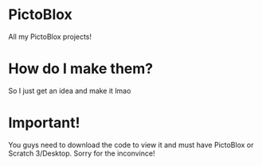 # PictoBlox
All my PictoBlox projects!

# How do I make them?
So I just get an idea and make it lmao

# Important!
You guys need to download the code to view it and must have PictoBlox or Scratch 3/Desktop. Sorry for the inconvince!
